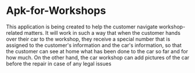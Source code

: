 # Apk-for-Workshops
This application is being created to help the customer navigate workshop-related matters. 
It will work in such a way that when the customer hands over their car to the workshop, they receive a special number that is assigned to the customer's information and the car's information, so that the customer can see at home what has been done to the car so far and for how much. 
On the other hand, the car workshop can add pictures of the car before the repair in case of any legal issues
